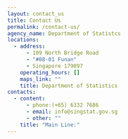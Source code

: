 ```yaml
---
layout: contact_us
title: Contact Us
permalink: /contact-us/
agency_name: Department of Statistcs
locations:
  - address:
      - 109 North Bridge Road
      - "#08-01 Funan"
      - Singapore 179097
    operating_hours: []
    maps_link: ""
    title: Department of Statistics
contacts:
  - content:
      - phone:(+65) 6332 7686 
      - email: info@singstat.gov.sg
      - other: ""
    title: "Main Line:"
---
```

